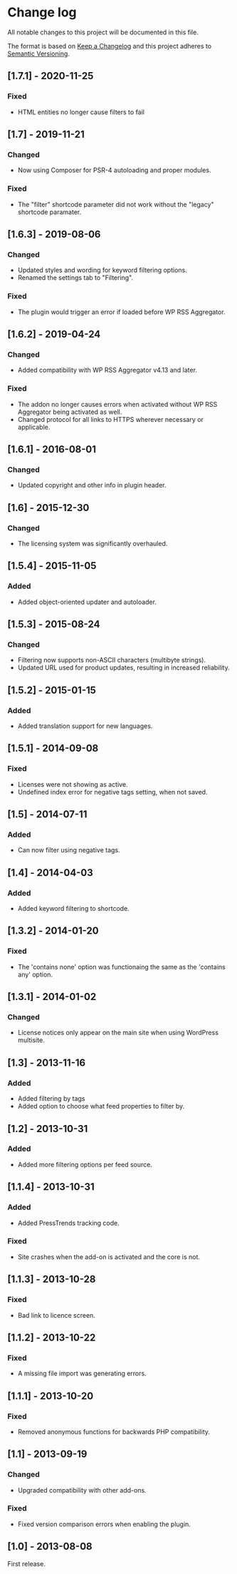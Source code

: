 # Change log
All notable changes to this project will be documented in this file.

The format is based on [Keep a Changelog](http://keepachangelog.com/)
and this project adheres to [Semantic Versioning](http://semver.org/).

## [1.7.1] - 2020-11-25
### Fixed
* HTML entities no longer cause filters to fail

## [1.7] - 2019-11-21
### Changed
* Now using Composer for PSR-4 autoloading and proper modules.

### Fixed
* The "filter" shortcode parameter did not work without the "legacy" shortcode paramater.

## [1.6.3] - 2019-08-06
### Changed
* Updated styles and wording for keyword filtering options.
* Renamed the settings tab to "Filtering".

### Fixed
* The plugin would trigger an error if loaded before WP RSS Aggregator.

## [1.6.2] - 2019-04-24
### Changed
* Added compatibility with WP RSS Aggregator v4.13 and later.

### Fixed
* The addon no longer causes errors when activated without WP RSS Aggregator being activated as well.
* Changed protocol for all links to HTTPS wherever necessary or applicable.

## [1.6.1] - 2016-08-01
### Changed
* Updated copyright and other info in plugin header.

## [1.6] - 2015-12-30
### Changed
* The licensing system was significantly overhauled.

## [1.5.4] - 2015-11-05
### Added
* Added object-oriented updater and autoloader.

## [1.5.3] - 2015-08-24
### Changed
* Filtering now supports non-ASCII characters (multibyte strings).
* Updated URL used for product updates, resulting in increased reliability.

## [1.5.2] - 2015-01-15
### Added
* Added translation support for new languages.

## [1.5.1] - 2014-09-08
### Fixed
* Licenses were not showing as active.
* Undefined index error for negative tags setting, when not saved.

## [1.5] - 2014-07-11
### Added
* Can now filter using negative tags.

## [1.4] - 2014-04-03
### Added
* Added keyword filtering to shortcode.

## [1.3.2] - 2014-01-20
### Fixed
* The 'contains none' option was functionaing the same as the 'contains any' option.

## [1.3.1] - 2014-01-02
### Changed
* License notices only appear on the main site when using WordPress multisite.

## [1.3] - 2013-11-16
### Added
* Added filtering by tags
* Added option to choose what feed properties to filter by.

## [1.2] - 2013-10-31
### Added
* Added more filtering options per feed source.

## [1.1.4] - 2013-10-31
### Added
* Added PressTrends tracking code.

### Fixed
* Site crashes when the add-on is activated and the core is not.

## [1.1.3] - 2013-10-28
### Fixed
* Bad link to licence screen.

## [1.1.2] - 2013-10-22
### Fixed
* A missing file import was generating errors.

## [1.1.1] - 2013-10-20
### Fixed
* Removed anonymous functions for backwards PHP compatibility.

## [1.1] - 2013-09-19
### Changed
* Upgraded compatibility with other add-ons.

### Fixed
* Fixed version comparison errors when enabling the plugin.

## [1.0] - 2013-08-08
First release.
